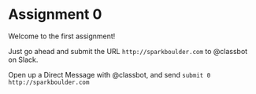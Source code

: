 # Assignment 0

Welcome to the first assignment!

Just go ahead and submit the URL `http://sparkboulder.com` to @classbot on Slack.

Open up a Direct Message with @classbot, and send `submit 0 http://sparkboulder.com`
